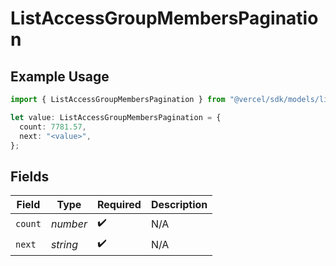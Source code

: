 # ListAccessGroupMembersPagination

## Example Usage

```typescript
import { ListAccessGroupMembersPagination } from "@vercel/sdk/models/listaccessgroupmembersop.js";

let value: ListAccessGroupMembersPagination = {
  count: 7781.57,
  next: "<value>",
};
```

## Fields

| Field              | Type               | Required           | Description        |
| ------------------ | ------------------ | ------------------ | ------------------ |
| `count`            | *number*           | :heavy_check_mark: | N/A                |
| `next`             | *string*           | :heavy_check_mark: | N/A                |